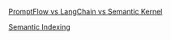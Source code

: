 [PromptFlow vs LangChain vs Semantic Kernel](https://techcommunity.microsoft.com/t5/educator-developer-blog/llm-based-development-tools-promptflow-vs-langchain-vs-semantic/ba-p/4149252)

[Semantic Indexing](https://www.datamanagementblog.com/querying-minds-want-to-know-can-a-data-fabric-and-rag-clean-up-llms-part-3-semantic-indexing-of-enterprise-data/) 



